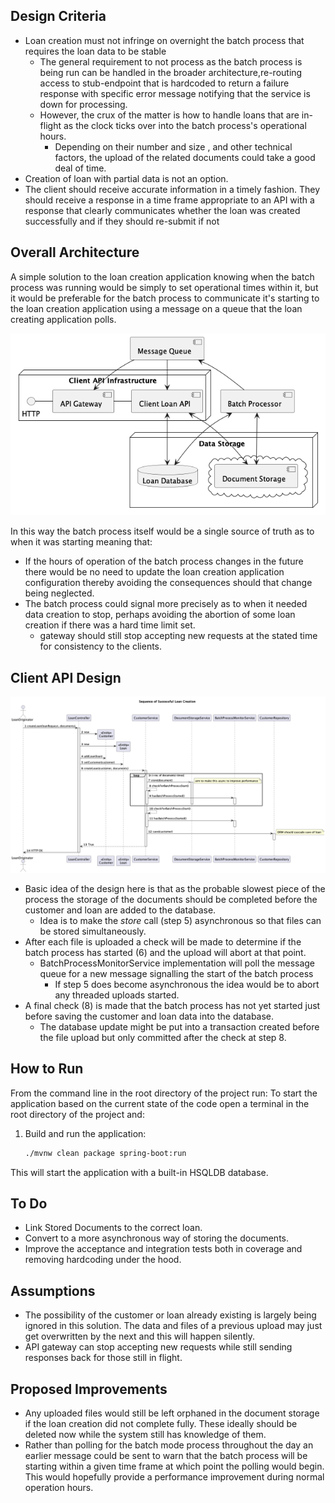 ## Design Criteria

- Loan creation must not infringe on overnight the batch process that requires the loan data to be stable
  - The general requirement to not process as the batch process is being run can be handled in the broader
    architecture,re-routing access to stub-endpoint that is hardcoded to return a failure response with
    specific error message notifying that the service is down for processing.
  - However, the crux of the matter is how to handle loans that are in-flight as the clock ticks over into
    the batch process's operational hours.
    - Depending on their number and size , and other technical factors, the upload of the related
      documents could take a good deal of time.
- Creation of loan with partial data is not an option.
- The client should receive accurate information in a timely fashion. They should receive a response in a
  time frame appropriate to an API with a response that clearly communicates whether the loan was
  created successfully and if they should re-submit if not

## Overall Architecture

A simple solution to the loan creation application knowing when the batch process was running would be simply
to set operational times within it, but it would be preferable for the batch process to communicate it's
starting to the loan creation application using a message on a queue that the loan creating application polls.

![ Component Diagram](./OverallArchitecture.png "Architecture")

In this way the batch process itself would be a single source of truth as to when it was starting meaning
that:

- If the hours of operation of the batch process changes in the future there would be no need to
  update the loan creation application configuration thereby avoiding the consequences should that change
  being neglected.
- The batch process could signal more precisely as to when it needed data creation to stop, perhaps
  avoiding the abortion of some loan creation if there was a hard time limit set.
  - gateway should still stop accepting new requests at the stated time for consistency to the clients.

## Client API Design

![ Sequence Diagram](./SuccessfullLoanCreation.png "Sequence")

- Basic idea of the design here is that as the probable slowest piece of the process the storage of the
  documents should be completed before the customer and loan are added to the database.
  - Idea is to make the _store_ call (step 5) asynchronous so that files can be stored simultaneously.
- After each file is uploaded a check will be made to determine if the batch process has started (6) and the
  upload will abort at that point.
  - BatchProcessMonitorService implementation will poll the message queue for a new message signalling the
    start of the batch process
    - If step 5 does become asynchronous the idea would be to abort any threaded uploads started.
- A final check (8) is made that the batch process has not yet started just before saving the customer and
  loan data into the database.
  - The database update might be put into a transaction created before the file upload but only committed
    after the check at step 8.

## How to Run

From the command line in the root directory of the project run:
To start the application based on the current state of the code open a terminal in the root directory of the
project and:

1. Build and run the application:

   ```bash 
   ./mvnw clean package spring-boot:run
   ```

This will start the application with a built-in HSQLDB database.
## To Do

- Link Stored Documents to the correct loan.
- Convert to a more asynchronous way of storing the documents.
- Improve the acceptance and integration tests both in coverage and removing hardcoding under the hood.

## Assumptions

- The possibility of the customer or loan already existing is largely being ignored
  in this solution. The
  data and files of a previous upload may just get overwritten by the next and this will happen silently.
- API gateway can stop accepting new requests while still sending responses back
  for those still in flight.

## Proposed Improvements

- Any uploaded files would still be left orphaned in the document storage if the loan creation did not
  complete fully. These ideally should be deleted now while the system still has knowledge of them.
- Rather than polling for the batch mode process throughout the day an earlier
  message could be sent to warn that the batch process will be starting within a given time frame at which
  point the polling would begin. This would hopefully provide a performance improvement during normal
  operation hours.
